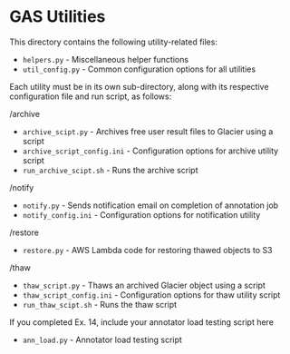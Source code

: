 # GAS Utilities
This directory contains the following utility-related files:
* `helpers.py` - Miscellaneous helper functions
* `util_config.py` - Common configuration options for all utilities

Each utility must be in its own sub-directory, along with its respective configuration file and run script, as follows:

/archive
* `archive_scipt.py` - Archives free user result files to Glacier using a script
* `archive_script_config.ini` - Configuration options for archive utility script
* `run_archive_scipt.sh` - Runs the archive script


/notify
* `notify.py` - Sends notification email on completion of annotation job
* `notify_config.ini` - Configuration options for notification utility

/restore
* `restore.py` - AWS Lambda code for restoring thawed objects to S3

/thaw
* `thaw_script.py` - Thaws an archived Glacier object using a script
* `thaw_script_config.ini` - Configuration options for thaw utility script
* `run_thaw_scipt.sh` - Runs the thaw script

If you completed Ex. 14, include your annotator load testing script here
* `ann_load.py` - Annotator load testing script
